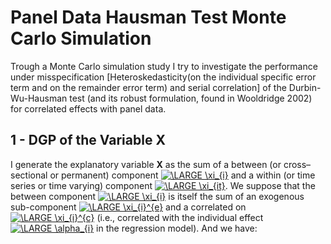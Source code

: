  # Panel Data Hausman Test Monte Carlo Simulation
 Trough a Monte Carlo simulation study I try to investigate the performance under misspecification [Heteroskedasticity(on the individual specific error term and on the remainder error term) and serial correlation] of the Durbin-Wu-Hausman test (and its robust formulation, found in Wooldridge 2002) for correlated effects with panel data.
 ## 1 - DGP of the Variable X
I generate the explanatory variable **X** as the sum of a between (or cross–sectional or permanent) component <a href="http://www.codecogs.com/eqnedit.php?latex=\inline&space;\LARGE&space;\xi_{i}" target="_blank"><img src="http://latex.codecogs.com/gif.latex?\inline&space;\LARGE&space;\xi_{i}" title="\LARGE \xi_{i}" /></a> and a within (or time series or time varying) component <a href="http://www.codecogs.com/eqnedit.php?latex=\inline&space;\LARGE&space;\xi_{it}" target="_blank"><img src="http://latex.codecogs.com/gif.latex?\inline&space;\LARGE&space;\xi_{it}" title="\LARGE \xi_{it}" /></a>. We suppose that the between component <a href="http://www.codecogs.com/eqnedit.php?latex=\inline&space;\LARGE&space;\xi_{i}" target="_blank"><img src="http://latex.codecogs.com/gif.latex?\inline&space;\LARGE&space;\xi_{i}" title="\LARGE \xi_{i}" /></a> is itself the sum of an exogenous sub-component <a href="http://www.codecogs.com/eqnedit.php?latex=\inline&space;\LARGE&space;\xi_{i}^{e}" target="_blank"><img src="http://latex.codecogs.com/gif.latex?\inline&space;\LARGE&space;\xi_{i}^{e}" title="\LARGE \xi_{i}^{e}" /></a> and a correlated on <a href="http://www.codecogs.com/eqnedit.php?latex=\inline&space;\LARGE&space;\xi_{i}^{c}" target="_blank"><img src="http://latex.codecogs.com/gif.latex?\inline&space;\LARGE&space;\xi_{i}^{c}" title="\LARGE \xi_{i}^{c}" /></a>  (i.e., correlated with the individual effect <a href="http://www.codecogs.com/eqnedit.php?latex=\inline&space;\LARGE&space;\alpha_{i}" target="_blank"><img src="http://latex.codecogs.com/gif.latex?\inline&space;\LARGE&space;\alpha_{i}" title="\LARGE \alpha_{i}" /></a> in the regression model). And we have:











